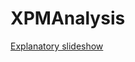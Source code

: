 # XPMAnalysis
[Explanatory slideshow](https://docs.google.com/presentation/d/e/2PACX-1vRlDcCkOStizG7WGGNuMm_pD7SKn1v0cZr_L77FwSOtOTFbgrUO3-Py50n-KPpqpglD3o2IwxNm32vh/pub?start=false&loop=false&delayms=3000)
